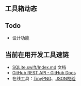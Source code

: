 ## 工具箱动态

## Todo

* 设计功能

## 当前在用开发工具速链

* [SQLite.swift/Index.md](https://github.com/stephencelis/SQLite.swift/blob/master/Documentation/Index.md) 文档
* [GitHub REST API - GitHub Docs](https://docs.github.com/cn/rest)
* 在线工具：[TinyPNG](https://tinypng.com/)、[JSON校验](http://www.1json.com/json/)
